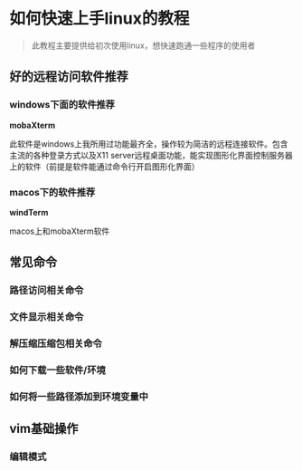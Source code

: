 # 如何快速上手linux的教程

> 此教程主要提供给初次使用linux，想快速跑通一些程序的使用者

## 好的远程访问软件推荐

### windows下面的软件推荐

**mobaXterm** 

此软件是windows上我所用过功能最齐全，操作较为简洁的远程连接软件。包含主流的各种登录方式以及X11 server远程桌面功能，能实现图形化界面控制服务器上的软件（前提是软件能通过命令行开启图形化界面）
### macos下的软件推荐

**windTerm**

macos上和mobaXterm软件
## 常见命令

### 路径访问相关命令

### 文件显示相关命令

### 解压缩压缩包相关命令

### 如何下载一些软件/环境

### 如何将一些路径添加到环境变量中

## vim基础操作

### 编辑模式



